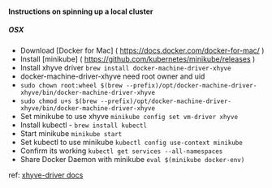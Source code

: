 #### Instructions on spinning up a local cluster

##### OSX

- Download [Docker for Mac] ( https://docs.docker.com/docker-for-mac/ )
- Install [minikube] ( https://github.com/kubernetes/minikube/releases )
- Install xhyve driver `brew install docker-machine-driver-xhyve`
- docker-machine-driver-xhyve need root owner and uid
 - `sudo chown root:wheel $(brew --prefix)/opt/docker-machine-driver-xhyve/bin/docker-machine-driver-xhyve`
 - `sudo chmod u+s $(brew --prefix)/opt/docker-machine-driver-xhyve/bin/docker-machine-driver-xhyve`
- Set minikube to use xhyve `minikube config set vm-driver xhyve`
- Install kubectl - `brew install kubectl`
- Start minikube `minikube start`
- Set kubectl to use minikube `kubectl config use-context minikube`
- Confirm its working `kubectl get services --all-namespaces`
- Share Docker Daemon with minikube `eval $(minikube docker-env)`

ref:  [xhyve-driver docs](https://github.com/kubernetes/minikube/blob/master/docs/drivers.md#xhyve-driver)
